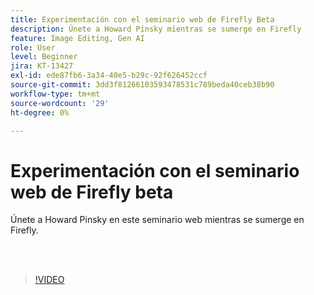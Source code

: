 ```yaml
---
title: Experimentación con el seminario web de Firefly Beta
description: Únete a Howard Pinsky mientras se sumerge en Firefly
feature: Image Editing, Gen AI
role: User
level: Beginner
jira: KT-13427
exl-id: ede87fb6-3a34-40e5-b29c-92f626452ccf
source-git-commit: 3dd3f81266103593478531c789beda40ceb38b90
workflow-type: tm+mt
source-wordcount: '29'
ht-degree: 0%

---
```


# Experimentación con el seminario web de Firefly beta

Únete a Howard Pinsky en este seminario web mientras se sumerge en Firefly.

<br> 

>[!VIDEO](https://video.tv.adobe.com/v/3455537?quality=12&learn=on&hidetitle=true&captions=spa)
